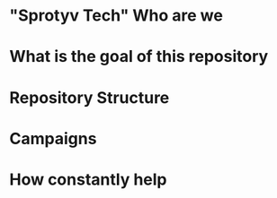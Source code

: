 # "Sprotyv Tech" Who are we

# What is the goal of this repository

# Repository Structure

# Campaigns

# How constantly help
